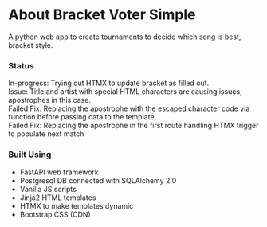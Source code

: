 # About Bracket Voter Simple
A python web app to create tournaments to decide which song is best, bracket style.

### Status
In-progress: Trying out HTMX to update bracket as filled out.   
Issue:  Title and artist with special HTML characters are causing issues, apostrophes in this case.   
Failed Fix: Replacing the apostrophe with the escaped character code via function before passing data to the template.  
Failed Fix: Replacing the apostrophe in the first route handling HTMX trigger to populate next match

### Built Using
- FastAPI web framework
- Postgresql DB connected with SQLAlchemy 2.0
- Vanilla JS scripts
- Jinja2 HTML templates
- HTMX to make templates dynamic
- Bootstrap CSS (CDN)